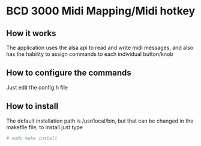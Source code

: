 # BCD 3000 Midi Mapping/Midi hotkey

## How it works

The application uses the alsa api to read and write midi messages, and also has the hability to assign commands to each individual button/knob

## How to configure the commands

Just edit the config.h file

## How to install

The default installation path is /usr/local/bin, but that can be changed in the makefile file, to install just type

```sh
# sudo make install

